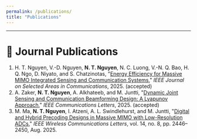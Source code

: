 ```yaml
---
permalink: /publications/
title: "Publications"
---
```


---




# 📄 Journal Publications

<ol>

<li>
  H. T. Nguyen, V.-D. Nguyen, <strong>N. T. Nguyen</strong>, N. C. Luong, V.-N. Q. Bao, H. Q. Ngo, D. Niyato, and S. Chatzinotas,  
  "<a href="https://www.arxiv.org/pdf/2509.10290" target="_blank">Energy Efficiency for Massive MIMO Integrated Sensing and Communication Systems</a>,"  
  <span><em>IEEE Journal on Selected Areas in Communications</em></span>, 2025. (accepted)
</li>

<li>
A. Zaker, <strong>N. T. Nguyen</strong>, A. Alkhateeb, and M. Juntti,  
"<a href="https://arxiv.org/pdf/2503.14054" target="_blank">Dynamic Joint Sensing and Communication Beamforming Design: A Lyapunov Approach</a>,"  
<span style=""><em>IEEE Communications Letters</em></span>, 2025. (accepted)
</li>

<li>
M. Ma, <strong>N. T. Nguyen</strong>, I. Atzeni, A. L. Swindlehurst, and M. Juntti,  
"<a href="https://ieeexplore.ieee.org/stamp/stamp.jsp?arnumber=11008697" target="_blank">Digital and Hybrid Precoding Designs in Massive MIMO with Low-Resolution ADCs</a>,"  
<span style=""><em>IEEE Wireless Communications Letters</em></span>, vol. 14, no. 8, pp. 2446–2450, Aug. 2025.
</li>

</ol>
<style>
  .bibtex-btn{font:inherit;padding:6px 12px;border:1px solid #d0d0d0;border-radius:10px;background:#fff;cursor:pointer;margin-top:6px}
  .bibtex-btn:hover{background:#f6f6f6}
  .bibtex-box{position:relative;margin-top:8px;padding:10px;background:#ffeef3;border:1px solid #ffd6e1;border-radius:12px}
  .bibtex-copy{position:absolute;right:10px;top:8px;padding:4px 10px;border:1px solid #d0d0d0;border-radius:8px;background:#fff;cursor:pointer}
</style>

<script>
(function(){
  function clean(s){return (s||"").replace(/\s+/g," ").trim();}
  function firstLink(el){const a=el.querySelector("a[href]");return a?a.href:null;}

  /* ONLY CHANGE #1: prefer anchor text for title; fallback to quoted; never null */
  function quotedTitle(li){
    const a = li.querySelector('a[href]');
    if (a && a.textContent) return clean(a.textContent);
    const m = li.textContent.match(/"([^"]{3,})"/);
    return m ? m[1].trim() : "Untitled";
  }

  /* ONLY CHANGE #2: robust authors/title/year parsing (no URL) */
  function fallbackBib(li,title){
    const txt = clean(li.textContent);

    // Title from anchor text if present; else use passed-in/fallback
    const a = li.querySelector('a[href]');
    const titleText = a && a.textContent ? clean(a.textContent) : (title || "Untitled");

    // Authors = everything BEFORE the visible title text (if found)
    let before;
    const idx = txt.indexOf(titleText);
    if (idx >= 0) before = txt.slice(0, idx);
    else if (title && txt.includes(` "${title}"`)) before = txt.split(` "${title}"`)[0];
    else if (title && txt.includes(title)) before = txt.split(title)[0];
    else before = txt;

    let authors = clean(before)
      .replace(/,\s*$/,"")                            // trim trailing comma
      .replace(/^[\s,:"“”]+|[\s,:"“”]+$/g,"");        // trim quotes/punct

    // Venue & year
    const em = li.querySelector("em");
    const venue = em ? clean(em.textContent) : "";
    const years = txt.match(/\b(?:19|20)\d{2}\b/g);
    const year  = years ? years[years.length-1] : "";

    const isJournal = /Transactions|Journal|Selected Areas in Communications|Letters|JSAC|Wireless Communications Letters|Communications Letters/i.test(venue);
    const firstSurname = (authors.split(",")[0]||"key").split(" ").pop().replace(/[^A-Za-z]/g,"") || "key";
    const key = `${firstSurname}${year||""}Auto`;

    // Pretty print (NO url)
    let lines=[];
    if (isJournal){
      lines.push(`@article{${key},`);
      lines.push(`  author  = {${authors}},`);
      lines.push(`  title   = {${titleText}},`);
      lines.push(`  journal = {${venue}},`);
      if (year) lines.push(`  year    = {${year}},`);
    } else {
      lines.push(`@inproceedings{${key},`);
      lines.push(`  author    = {${authors}},`);
      lines.push(`  title     = {${titleText}},`);
      lines.push(`  booktitle = {${venue || "Conference"}},`);
      if (year) lines.push(`  year      = {${year}},`);
    }
    // remove trailing comma on last field
    lines[lines.length-1] = lines[lines.length-1].replace(/,$/,"");
    lines.push("}");
    return lines.join("\n");
  }

  /* your original buildPanel (unchanged) */
  function buildPanel(bib){
    const box=document.createElement("div");box.className="bibtex-box";
    const copy=document.createElement("button");copy.className="bibtex-copy";copy.textContent="Copy";
    copy.onclick=()=>{navigator.clipboard.writeText(bib).then(()=>{copy.textContent="Copied!";setTimeout(()=>copy.textContent="Copy",1200);});};
    const pre=document.createElement("pre");pre.textContent=bib;box.appendChild(copy);box.appendChild(pre);return box;
  }

  /* your original addButtons (UNCHANGED) */
  function addButtons(){
    document.querySelectorAll("li").forEach(li=>{
      if(li.querySelector(".bibtex-btn"))return;
      if(!/(19|20)\d{2}/.test(li.textContent))return;
      const btn=document.createElement("button");btn.className="bibtex-btn";btn.textContent="BibTex";
      btn.onclick=()=>{document.querySelectorAll(".bibtex-box").forEach(b=>b.remove());const bib=fallbackBib(li,quotedTitle(li));btn.insertAdjacentElement("afterend",buildPanel(bib));};
      li.appendChild(document.createElement("br"));li.appendChild(btn);
    });
  }
  if(document.readyState==="loading"){document.addEventListener("DOMContentLoaded",addButtons);}else{addButtons();}
})();
</script>
